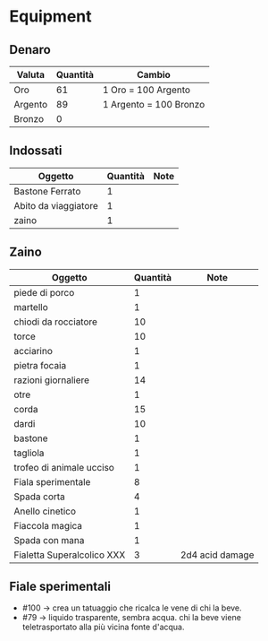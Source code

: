 # Equipment

## Denaro

| Valuta   | Quantità | Cambio                 |
| -------- | -------- | ---------------------- |
| Oro      | 61       | 1 Oro = 100 Argento    |
| Argento  | 89       | 1 Argento = 100 Bronzo |
| Bronzo   | 0        |                        |

## Indossati

| Oggetto                            | Quantità | Note                                   |
| ---------------------------------- | -------- | -------------------------------------- |
| Bastone Ferrato                    | 1        |                                        |
| Abito da viaggiatore               | 1        |                                        |
| zaino                              | 1        |                                        |

## Zaino

| Oggetto                            | Quantità | Note                                   |
| ---------------------------------- | -------- | -------------------------------------- |
| piede di porco                     | 1        |                                        |
| martello                           | 1        |                                        |
| chiodi da rocciatore               | 10       |                                        |
| torce                              | 10       |                                        |
| acciarino                          | 1        |                                        |
| pietra focaia                      | 1        |                                        |
| razioni giornaliere                | 14       |                                        |
| otre                               | 1        |                                        |
| corda                              | 15       |                                        |
| dardi                              | 10       |                                        |
| bastone                            | 1        |                                        |
| tagliola                           | 1        |                                        |
| trofeo di animale ucciso           | 1        |                                        |
| Fiala sperimentale                 | 8        |                                        |
| Spada corta                        | 4        |                                        |
| Anello cinetico                    | 1        |                                        |
| Fiaccola magica                    | 1        |                                        |
| Spada con mana                     | 1        |                                        |
| Fialetta Superalcolico XXX         | 3        | 2d4 acid damage                        |

## Fiale sperimentali

- \#100 &rarr; crea un tatuaggio che ricalca le vene di chi la beve.
- \#79 &rarr; liquido trasparente, sembra acqua. chi la beve viene teletrasportato alla più vicina fonte d'acqua.